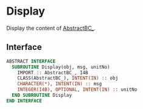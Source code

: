 # Display

Display the content of [AbstractBC_](AbstractBC_.md).

## Interface

```fortran
ABSTRACT INTERFACE
  SUBROUTINE Display(obj, msg, unitNo)
    IMPORT :: AbstractBC_, I4B
    CLASS(AbstractBC_), INTENT(IN) :: obj
    CHARACTER(*), INTENT(IN) :: msg
    INTEGER(I4B), OPTIONAL, INTENT(IN) :: unitNo
  END SUBROUTINE Display
END INTERFACE
```
